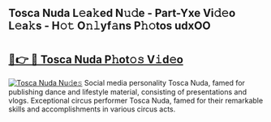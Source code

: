## Tosca Nuda L𝚎a𝚔ed N𝚞𝚍e - Part-Yxe Vi𝚍𝚎o L𝚎a𝚔s - H𝚘𝚝 O𝚗𝚕yf𝚊ns P𝚑𝚘tos udxOO

# <h2><a href="http://kf76vk.oniu.top/?m=Tosca+Nuda">🔗👉 🔴 Tosca Nuda P𝚑ot𝚘𝚜 V𝚒d𝚎o</a></h2>

[![Tosca Nuda Nu𝚍e𝚜](https://i.imgur.com/0qMVB7G.gif)](http://kf76vk.oniu.top/?m=Tosca+Nuda)
Social media personality Tosca Nuda, famed for publishing dance and lifestyle material, consisting of presentations and vlogs. Exceptional circus performer Tosca Nuda, famed for their remarkable skills and accomplishments in various circus acts.  
